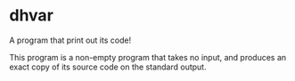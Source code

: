 # dhvar
A program that print out its code!

This program is a non-empty program that takes no input, and produces an exact copy of its source code on the standard output.
